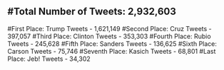 #Total Number of Tweets: 2,932,603 
---
#First Place: Trump Tweets - 1,621,149
#Second Place: Cruz Tweets - 397,057
#Third Place: Clinton Tweets - 353,303
#Fourth Place: Rubio Tweets - 245,628
#Fifth Place: Sanders Tweets - 136,625
#Sixth Place: Carson Tweets - 75,746
#Seventh Place: Kasich Tweets - 68,801
#Last Place: Jeb! Tweets - 34,302
